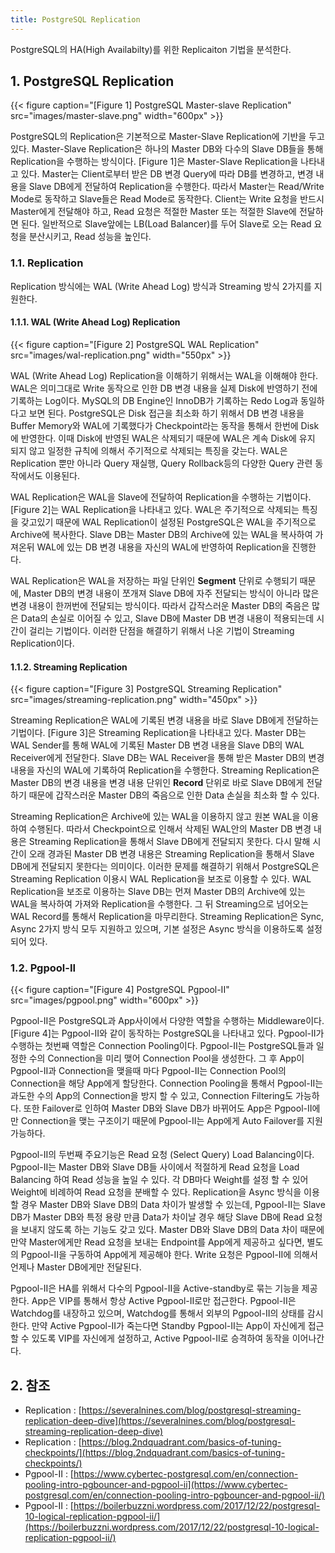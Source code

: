 ```yaml
---
title: PostgreSQL Replication
---
```


PostgreSQL의 HA(High Availabilty)를 위한 Replicaiton 기법을 분석한다.

## 1. PostgreSQL Replication

{{< figure caption="[Figure 1] PostgreSQL Master-slave Replication" src="images/master-slave.png" width="600px" >}}

PostgreSQL의 Replication은 기본적으로 Master-Slave Replication에 기반을 두고 있다. Master-Slave Replication은 하나의 Master DB와 다수의 Slave DB들을 통해 Replication을 수행하는 방식이다. [Figure 1]은 Master-Slave Replication을 나타내고 있다. Master는 Client로부터 받은 DB 변경 Query에 따라 DB를 변경하고, 변경 내용을 Slave DB에게 전달하여 Replication을 수행한다. 따라서 Master는 Read/Write Mode로 동작하고 Slave들은 Read Mode로 동작한다. Client는 Write 요청을 반드시 Master에게 전달해야 하고, Read 요청은 적절한 Master 또는 적절한 Slave에 전달하면 된다. 일반적으로 Slave앞에는 LB(Load Balancer)를 두어 Slave로 오는 Read 요청을 분산시키고, Read 성능을 높인다.

### 1.1. Replication

Replication 방식에는 WAL (Write Ahead Log) 방식과 Streaming 방식 2가지를 지원한다.

#### 1.1.1. WAL (Write Ahead Log) Replication

{{< figure caption="[Figure 2] PostgreSQL WAL Replication" src="images/wal-replication.png" width="550px" >}}

WAL (Write Ahead Log) Replication을 이해하기 위해서는 WAL을 이해해야 한다. WAL은 의미그대로 Write 동작으로 인한 DB 변경 내용을 실제 Disk에 반영하기 전에 기록하는 Log이다. MySQL의 DB Engine인 InnoDB가 기록하는 Redo Log과 동일하다고 보면 된다. PostgreSQL은 Disk 접근을 최소화 하기 위해서 DB 변경 내용을 Buffer Memory와 WAL에 기록했다가 Checkpoint라는 동작을 통해서 한번에 Disk에 반영한다. 이때 Disk에 반영된 WAL은 삭제되기 때문에 WAL은 계속 Disk에 유지 되지 않고 일정한 규칙에 의해서 주기적으로 삭제되는 특징을 갖는다. WAL은 Replication 뿐만 아니라 Query 재실행, Query Rollback등의 다양한 Query 관련 동작에서도 이용된다.

WAL Replication은 WAL을 Slave에 전달하여 Replication을 수행하는 기법이다. [Figure 2]는 WAL Replication을 나타내고 있다. WAL은 주기적으로 삭제되는 특징을 갖고있기 때문에 WAL Replication이 설정된 PostgreSQL은 WAL을 주기적으로 Archive에 복사한다. Slave DB는 Master DB의 Archive에 있는 WAL을 복사하여 가져온뒤 WAL에 있는 DB 변경 내용을 자신의 WAL에 반영하여 Replication을 진행한다.

WAL Replication은 WAL을 저장하는 파일 단위인 **Segment** 단위로 수행되기 때문에, Master DB의 변경 내용이 쪼개져 Slave DB에 자주 전달되는 방식이 아니라 많은 변경 내용이 한꺼번에 전달되는 방식이다. 따라서 갑작스러운 Master DB의 죽음은 많은 Data의 손실로 이어질 수 있고, Slave DB에 Master DB 변경 내용이 적용되는데 시간이 걸리는 기법이다. 이러한 단점을 해결하기 위해서 나온 기법이 Streaming Replication이다.

#### 1.1.2. Streaming Replication

{{< figure caption="[Figure 3] PostgreSQL Streaming Replication" src="images/streaming-replication.png" width="450px" >}}

Streaming Replication은 WAL에 기록된 변경 내용을 바로 Slave DB에게 전달하는 기법이다. [Figure 3]은 Streaming Replication을 나타내고 있다. Master DB는 WAL Sender를 통해 WAL에 기록된 Master DB 변경 내용을 Slave DB의 WAL Receiver에게 전달한다. Slave DB는 WAL Receiver을 통해 받은 Master DB의 변경 내용을 자신의 WAL에 기록하여 Replication을 수행한다. Streaming Replication은 Master DB의 변경 내용을 변경 내용 단위인 **Record** 단위로 바로 Slave DB에게 전달하기 때문에 갑작스러운 Master DB의 죽음으로 인한 Data 손실을 최소화 할 수 있다.

Streaming Replication은 Archive에 있는 WAL을 이용하지 않고 원본 WAL을 이용하여 수행된다. 따라서 Checkpoint으로 인해서 삭제된 WAL안의 Master DB 변경 내용은 Streaming Replication을 통해서 Slave DB에게 전달되지 못한다. 다시 말해 시간이 오래 경과된 Master DB 변경 내용은 Streaming Replication을 통해서 Slave DB에게 전달되지 못한다는 의미이다. 이러한 문제를 해결하기 위해서 PostgreSQL은 Streaming Replication 이용시 WAL Replication을 보조로 이용할 수 있다. WAL Replication을 보조로 이용하는 Slave DB는 먼져 Master DB의 Archive에 있는 WAL을 복사하여 가져와 Replication을 수행한다. 그 뒤 Streaming으로 넘어오는 WAL Record를 통해서 Replication을 마무리한다. Streaming Replication은 Sync, Async 2가지 방식 모두 지원하고 있으며, 기본 설정은 Async 방식을 이용하도록 설정되어 있다.

### 1.2. Pgpool-II

{{< figure caption="[Figure 4] PostgreSQL Pgpool-II" src="images/pgpool.png" width="600px" >}}

Pgpool-II은 PostgreSQL과 App사이에서 다양한 역할을 수행하는 Middleware이다. [Figure 4]는 Pgpool-II와 같이 동작하는 PostgreSQL을 나타내고 있다. Pgpool-II가 수행하는 첫번째 역할은 Connection Pooling이다. Pgpool-II는 PostgreSQL들과 일정한 수의 Connection을 미리 맺어 Connection Pool을 생성한다. 그 후 App이 Pgpool-II과 Connection을 맺을때 마다 Pgpool-II는 Connection Pool의 Connection을 해당 App에게 할당한다. Connection Pooling을 통해서 Pgpool-II는 과도한 수의 App의 Connection을 방지 할 수 있고, Connection Filtering도 가능하다. 또한 Failover로 인하여 Master DB와 Slave DB가 바뀌어도 App은 Pgpool-II에만 Connection을 맺는 구조이기 때문에 Pgpool-II는 App에게 Auto Failover를 지원가능하다.

Pgpool-II의 두번째 주요기능은 Read 요청 (Select Query) Load Balancing이다. Pgpool-II는 Master DB와 Slave DB들 사이에서 적절하게 Read 요청을 Load Balancing 하여 Read 성능을 높일 수 있다. 각 DB마다 Weight를 설정 할 수 있어 Weight에 비례하여 Read 요청을 분배할 수 있다. Replication을 Async 방식을 이용할 경우 Master DB와 Slave DB의 Data 차이가 발생할 수 있는데, Pgpool-II는 Slave DB가 Master DB와 특정 용량 만큼 Data가 차이날 경우 해당 Slave DB에 Read 요청을 보내지 않도록 하는 기능도 갖고 있다. Master DB와 Slave DB의 Data 차이 때문에 만약 Master에게만 Read 요청을 보내는 Endpoint를 App에게 제공하고 싶다면, 별도의 Pgpool-II을 구동하여 App에게 제공해야 한다. Write 요청은 Pgpool-II에 의해서 언제나 Master DB에게만 전달된다.

Pgpool-II은 HA를 위해서 다수의 Pgpool-II을 Active-standby로 묶는 기능을 제공한다. App은 VIP를 통해서 항상 Active Pgpool-II로만 접근한다. Pgpool-II은 Watchdog를 내장하고 있으며, Watchdog를 통해서 외부의 Pgpool-II의 상태를 감시한다. 만약 Active Pgpool-II가 죽는다면 Standby Pgpool-II는 App이 자신에게 접근 할 수 있도록 VIP를 자신에게 설정하고, Active Pgpool-II로 승격하여 동작을 이어나간다.

## 2. 참조

* Replication : [https://severalnines.com/blog/postgresql-streaming-replication-deep-dive](https://severalnines.com/blog/postgresql-streaming-replication-deep-dive)
* Replication : [https://blog.2ndquadrant.com/basics-of-tuning-checkpoints/](https://blog.2ndquadrant.com/basics-of-tuning-checkpoints/)
* Pgpool-II : [https://www.cybertec-postgresql.com/en/connection-pooling-intro-pgbouncer-and-pgpool-ii](https://www.cybertec-postgresql.com/en/connection-pooling-intro-pgbouncer-and-pgpool-ii/)
* Pgpool-II : [https://boilerbuzzni.wordpress.com/2017/12/22/postgresql-10-logical-replication-pgpool-ii/](https://boilerbuzzni.wordpress.com/2017/12/22/postgresql-10-logical-replication-pgpool-ii/)